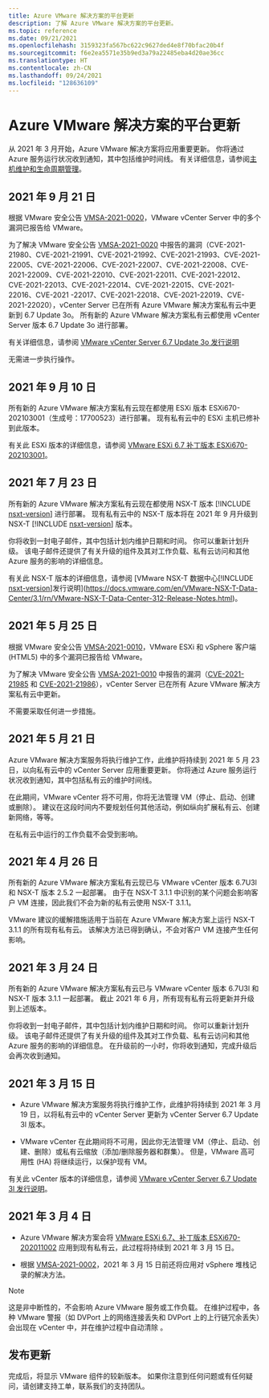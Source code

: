 ```yaml
---
title: Azure VMware 解决方案的平台更新
description: 了解 Azure VMware 解决方案的平台更新。
ms.topic: reference
ms.date: 09/21/2021
ms.openlocfilehash: 3159323fa567bc622c9627ded4e8f70bfac20b4f
ms.sourcegitcommit: f6e2ea5571e35b9ed3a79a22485eba4d20ae36cc
ms.translationtype: HT
ms.contentlocale: zh-CN
ms.lasthandoff: 09/24/2021
ms.locfileid: "128636109"
---
```

# <a name="platform-updates-for-azure-vmware-solution"></a>Azure VMware 解决方案的平台更新

从 2021 年 3 月开始，Azure VMware 解决方案将应用重要更新。 你将通过 Azure 服务运行状况收到通知，其中包括维护时间线。 有关详细信息，请参阅[主机维护和生命周期管理](concepts-private-clouds-clusters.md#host-maintenance-and-lifecycle-management)。

## <a name="september-21-2021"></a>2021 年 9 月 21 日
根据 VMware 安全公告 [VMSA-2021-0020](https://www.vmware.com/security/advisories/VMSA-2021-0020.html)，VMware vCenter Server 中的多个漏洞已报告给 VMware。
 
为了解决 VMware 安全公告 [VMSA-2021-0020](https://www.vmware.com/security/advisories/VMSA-2021-0020.html) 中报告的漏洞（CVE-2021-21980、CVE-2021-21991、CVE-2021-21992、CVE-2021-21993、CVE-2021-22005、CVE-2021-22006、CVE-2021-22007、CVE-2021-22008、CVE-2021-22009、CVE-2021-22010、CVE-2021-22011、CVE-2021-22012、CVE-2021-22013、CVE-2021-22014、CVE-2021-22015、CVE-2021-22016、CVE-2021 -22017、CVE-2021-22018、CVE-2021-22019、CVE-2021-22020），vCenter Server 已在所有 Azure VMware 解决方案私有云中更新到 6.7 Update 3o。 所有新的 Azure VMware 解决方案私有云都使用 vCenter Server 版本 6.7 Update 3o 进行部署。
 
有关详细信息，请参阅 [VMware vCenter Server 6.7 Update 3o 发行说明](https://docs.vmware.com/en/VMware-vSphere/6.7/rn/vsphere-vcenter-server-67u3o-release-notes.html)
 
无需进一步执行操作。

## <a name="september-10-2021"></a>2021 年 9 月 10 日

所有新的 Azure VMware 解决方案私有云现在都使用 ESXi 版本 ESXi670-202103001（生成号：17700523）进行部署。 现有私有云中的 ESXi 主机已修补到此版本。

有关此 ESXi 版本的详细信息，请参阅 [VMware ESXi 6.7 补丁版本 ESXi670-202103001](https://docs.vmware.com/en/VMware-vSphere/6.7/rn/esxi670-202103001.html)。




## <a name="july-23-2021"></a>2021 年 7 月 23 日

所有新的 Azure VMware 解决方案私有云现在都使用 NSX-T 版本 [!INCLUDE [nsxt-version](includes/nsxt-version.md)] 进行部署。 现有私有云中的 NSX-T 版本将在 2021 年 9 月升级到 NSX-T [!INCLUDE [nsxt-version](includes/nsxt-version.md)] 版本。
 
你将收到一封电子邮件，其中包括计划内维护日期和时间。 你可以重新计划升级。 该电子邮件还提供了有关升级的组件及其对工作负载、私有云访问和其他 Azure 服务的影响的详细信息。 

有关此 NSX-T 版本的详细信息，请参阅 [VMware NSX-T 数据中心[!INCLUDE [nsxt-version](includes/nsxt-version.md)]发行说明](https://docs.vmware.com/en/VMware-NSX-T-Data-Center/3.1/rn/VMware-NSX-T-Data-Center-312-Release-Notes.html)。




## <a name="may-25-2021"></a>2021 年 5 月 25 日
根据 VMware 安全公告 [VMSA-2021-0010](https://www.vmware.com/security/advisories/VMSA-2021-0010.html)，VMware ESXi 和 vSphere 客户端 (HTML5) 中的多个漏洞已报告给 VMware。 

为了解决 VMware 安全公告 [VMSA-2021-0010](https://www.vmware.com/security/advisories/VMSA-2021-0010.html) 中报告的漏洞（[CVE-2021-21985](https://cve.mitre.org/cgi-bin/cvename.cgi?name=CVE-2021-21985) 和 [CVE-2021-21986](https://cve.mitre.org/cgi-bin/cvename.cgi?name=CVE-2021-21986)），vCenter Server 已在所有 Azure VMware 解决方案私有云中更新。

不需要采取任何进一步措施。

## <a name="may-21-2021"></a>2021 年 5 月 21 日
 
Azure VMware 解决方案服务将执行维护工作，此维护将持续到 2021 年 5 月 23 日，以向私有云中的 vCenter Server 应用重要更新。  你将通过 Azure 服务运行状况收到通知，其中包括私有云的维护时间线。
 
在此期间，VMware vCenter 将不可用，你将无法管理 VM（停止、启动、创建或删除）。 建议在这段时间内不要规划任何其他活动，例如纵向扩展私有云、创建新网络，等等。
 
在私有云中运行的工作负载不会受到影响。


## <a name="april-26-2021"></a>2021 年 4 月 26 日
所有新的 Azure VMware 解决方案私有云现已与 VMware vCenter 版本 6.7U3l 和 NSX-T 版本 2.5.2 一起部署。 由于在 NSX-T 3.1.1 中识别的某个问题会影响客户 VM 连接，因此我们不会为新的私有云使用 NSX-T 3.1.1。 

VMware 建议的缓解措施适用于当前在 Azure VMware 解决方案上运行 NSX-T 3.1.1 的所有现有私有云。 该解决方法已得到确认，不会对客户 VM 连接产生任何影响。

## <a name="march-24-2021"></a>2021 年 3 月 24 日
所有新的 Azure VMware 解决方案私有云已与 VMware vCenter 版本 6.7U3l 和 NSX-T 版本 3.1.1 一起部署。 截止 2021 年 6 月，所有现有私有云将更新并升级到上述版本。

你将收到一封电子邮件，其中包括计划内维护日期和时间。 你可以重新计划升级。 该电子邮件还提供了有关升级的组件及其对工作负载、私有云访问和其他 Azure 服务的影响的详细信息。  在升级前的一小时，你将收到通知，完成升级后会再次收到通知。

## <a name="march-15-2021"></a>2021 年 3 月 15 日 

- Azure VMware 解决方案服务将执行维护工作，此维护将持续到 2021 年 3 月 19 日，以将私有云中的 vCenter Server 更新为 vCenter Server 6.7 Update 3l 版本。

- VMware vCenter 在此期间将不可用，因此你无法管理 VM（停止、启动、创建、删除）或私有云缩放（添加/删除服务器和群集）。 但是，VMware 高可用性 (HA) 将继续运行，以保护现有 VM。 
 
有关此 vCenter 版本的详细信息，请参阅 [VMware vCenter Server 6.7 Update 3l 发行说明](https://docs.vmware.com/en/VMware-vSphere/6.7/rn/vsphere-vcenter-server-67u3l-release-notes.html)。

## <a name="march-4-2021"></a>2021 年 3 月 4 日

- Azure VMware 解决方案会将 [VMware ESXi 6.7、补丁版本 ESXi670-202011002](https://docs.vmware.com/en/VMware-vSphere/6.7/rn/esxi670-202011002.html) 应用到现有私有云，此过程将持续到 2021 年 3 月 15 日。

- 根据 [VMSA-2021-0002](https://www.vmware.com/security/advisories/VMSA-2021-0002.html)，2021 年 3 月 15 日前还将应用对 vSphere 堆栈记录的解决方法。

>[!NOTE]
>这是非中断性的，不会影响 Azure VMware 服务或工作负载。 在维护过程中，各种 VMware 警报（如 DVPort 上的网络连接丢失和 DVPort 上的上行链冗余丢失）会出现在 vCenter 中，并在维护过程中自动清除 。

## <a name="post-update"></a>发布更新
完成后，将显示 VMware 组件的较新版本。 如果你注意到任何问题或有任何疑问，请创建支持工单，联系我们的支持团队。
